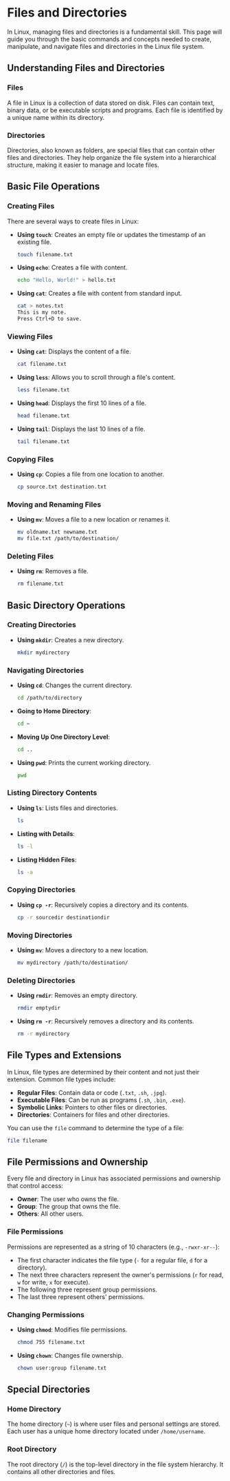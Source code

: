 # Files and Directories

In Linux, managing files and directories is a fundamental skill. This page will guide you through the basic commands and concepts needed to create, manipulate, and navigate files and directories in the Linux file system.

## Understanding Files and Directories

### Files

A file in Linux is a collection of data stored on disk. Files can contain text, binary data, or be executable scripts and programs. Each file is identified by a unique name within its directory.

### Directories

Directories, also known as folders, are special files that can contain other files and directories. They help organize the file system into a hierarchical structure, making it easier to manage and locate files.

## Basic File Operations

### Creating Files

There are several ways to create files in Linux:

- **Using `touch`**: Creates an empty file or updates the timestamp of an existing file.

  ```bash
  touch filename.txt
  ```

- **Using `echo`**: Creates a file with content.

  ```bash
  echo "Hello, World!" > hello.txt
  ```

- **Using `cat`**: Creates a file with content from standard input.

  ```bash
  cat > notes.txt
  This is my note.
  Press Ctrl+D to save.
  ```

### Viewing Files

- **Using `cat`**: Displays the content of a file.

  ```bash
  cat filename.txt
  ```

- **Using `less`**: Allows you to scroll through a file's content.

  ```bash
  less filename.txt
  ```

- **Using `head`**: Displays the first 10 lines of a file.

  ```bash
  head filename.txt
  ```

- **Using `tail`**: Displays the last 10 lines of a file.

  ```bash
  tail filename.txt
  ```

### Copying Files

- **Using `cp`**: Copies a file from one location to another.

  ```bash
  cp source.txt destination.txt
  ```

### Moving and Renaming Files

- **Using `mv`**: Moves a file to a new location or renames it.

  ```bash
  mv oldname.txt newname.txt
  mv file.txt /path/to/destination/
  ```

### Deleting Files

- **Using `rm`**: Removes a file.

  ```bash
  rm filename.txt
  ```

## Basic Directory Operations

### Creating Directories

- **Using `mkdir`**: Creates a new directory.

  ```bash
  mkdir mydirectory
  ```

### Navigating Directories

- **Using `cd`**: Changes the current directory.

  ```bash
  cd /path/to/directory
  ```

- **Going to Home Directory**:

  ```bash
  cd ~
  ```

- **Moving Up One Directory Level**:

  ```bash
  cd ..
  ```

- **Using `pwd`**: Prints the current working directory.

  ```bash
  pwd
  ```

### Listing Directory Contents

- **Using `ls`**: Lists files and directories.

  ```bash
  ls
  ```

- **Listing with Details**:

  ```bash
  ls -l
  ```

- **Listing Hidden Files**:

  ```bash
  ls -a
  ```

### Copying Directories

- **Using `cp -r`**: Recursively copies a directory and its contents.

  ```bash
  cp -r sourcedir destinationdir
  ```

### Moving Directories

- **Using `mv`**: Moves a directory to a new location.

  ```bash
  mv mydirectory /path/to/destination/
  ```

### Deleting Directories

- **Using `rmdir`**: Removes an empty directory.

  ```bash
  rmdir emptydir
  ```

- **Using `rm -r`**: Recursively removes a directory and its contents.

  ```bash
  rm -r mydirectory
  ```

## File Types and Extensions

In Linux, file types are determined by their content and not just their extension. Common file types include:

- **Regular Files**: Contain data or code (`.txt`, `.sh`, `.jpg`).
- **Executable Files**: Can be run as programs (`.sh`, `.bin`, `.exe`).
- **Symbolic Links**: Pointers to other files or directories.
- **Directories**: Containers for files and other directories.

You can use the `file` command to determine the type of a file:

```bash
file filename
```

## File Permissions and Ownership

Every file and directory in Linux has associated permissions and ownership that control access:

- **Owner**: The user who owns the file.
- **Group**: The group that owns the file.
- **Others**: All other users.

### File Permissions

Permissions are represented as a string of 10 characters (e.g., `-rwxr-xr--`):

- The first character indicates the file type (`-` for a regular file, `d` for a directory).
- The next three characters represent the owner's permissions (`r` for read, `w` for write, `x` for execute).
- The following three represent group permissions.
- The last three represent others' permissions.

### Changing Permissions

- **Using `chmod`**: Modifies file permissions.

  ```bash
  chmod 755 filename.txt
  ```

- **Using `chown`**: Changes file ownership.

  ```bash
  chown user:group filename.txt
  ```

## Special Directories

### Home Directory

The home directory (`~`) is where user files and personal settings are stored. Each user has a unique home directory located under `/home/username`.

### Root Directory

The root directory (`/`) is the top-level directory in the file system hierarchy. It contains all other directories and files.
